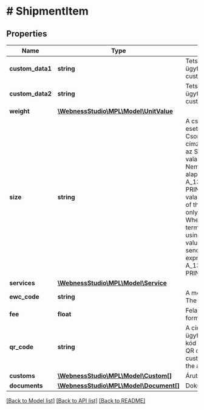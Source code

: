 # # ShipmentItem

## Properties

Name | Type | Description | Notes
------------ | ------------- | ------------- | -------------
**custom_data1** | **string** | Tetszőleges ügyféladat (pl. ügyfél oldali azonosító).   /   Any customer data. | [optional]
**custom_data2** | **string** | Tetszőleges ügyféladat (pl. ügyfél oldali azonosító).   /   Any customer data. | [optional]
**weight** | [**\WebnessStudio\MPL\Model\UnitValue**](UnitValue.md) |  | [optional]
**size** | **string** | A csomag mérete.Csak két esetben kötelező.A) ►DOM◄ Csomagautomatára való címzéskor(deliveryMode:CS) az S, M, L értékek valamelyikével.B) ►INT◄ Nemzetközi gyorsposta alapszolgáltatás(service.basic: A_13_EMS) esetén a PRINT,PACK értékek valamelyikével.   /   Standard size of the item.To be specified only in two cases.A) ►DOM◄ When sending to a parcel terminal(deliveryMode:CS), using one of the S or M or L values.B) ►INT◄ When sending an international express mail(service.basic: A_13_EMS), using one of the PRINT or PACK values. | [optional]
**services** | [**\WebnessStudio\MPL\Model\Service**](Service.md) |  | [optional]
**ewc_code** | **string** | A mező nem használható.  /   The field is not available. | [optional]
**fee** | **float** | Feladási díj   /   Postage fee format | [optional]
**qr_code** | **string** | A címiraton megjelenő ügyféladatokat tartalmazó QR kód tartalma   /   Content of the QR code containing the customer details appearing on the address label. | [optional]
**customs** | [**\WebnessStudio\MPL\Model\Custom[]**](Custom.md) | Árutartalom listája | [optional]
**documents** | [**\WebnessStudio\MPL\Model\Document[]**](Document.md) | Dokumentumok listája | [optional]

[[Back to Model list]](../../README.md#models) [[Back to API list]](../../README.md#endpoints) [[Back to README]](../../README.md)
